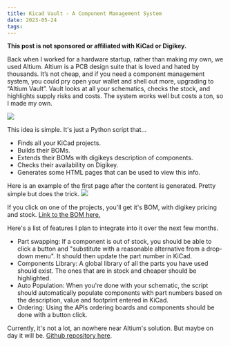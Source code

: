 ```yaml
---
title: Kicad Vault - A Component Management System
date: 2023-05-24
tags:
---
```

__This post is not sponsored or affiliated with KiCad or Digikey.__

Back when I worked for a hardware startup, rather than making my own, we used Altium. Altium is a PCB design suite that is loved and hated by thousands. It’s not cheap, and if you need a component management system, you could pry open your wallet and shell out more, upgrading to “Altium Vault”. Vault looks at all your schematics, checks the stock, and highlights supply risks and costs. The system works well but costs a ton, so I made my own.

![](img/kicad-vault/logo.png)

This idea is simple. It's just a Python script that...
  * Finds all your KiCad projects.
  * Builds their BOMs.
  * Extends their BOMs with digikeys description of components.
  * Checks their availability on Digikey.
  * Generates some HTML pages that can be used to view this info.

Here is an example of the first page after the content is generated. Pretty simple but does the trick.
![](img/kicad-vault/index.png)

If you click on one of the projects, you'll get it's BOM, with digikey pricing and stock. [Link to the BOM here.](/kicad-vault/)

Here's a list of features I plan to integrate into it over the next few months.
  - Part swapping: If a component is out of stock, you should be able to click a button and "substitute with a reasonable alternative from a drop-down menu". It should then update the part number in KiCad.
  - Components Library: A global library of all the parts you have used should exist. The ones that are in stock and cheaper should be highlighted.
  - Auto Population: When you're done with your schematic, the script should automatically populate components with part numbers based on the description, value and footprint entered in KiCad.
  - Ordering: Using the APIs ordering boards and components should be done with a button click.

Currently, it's not a lot, an nowhere near Altium's solution. But maybe on day it will be. [Github repository here](https://github.com/o7-machinehum/kicad-vault).
